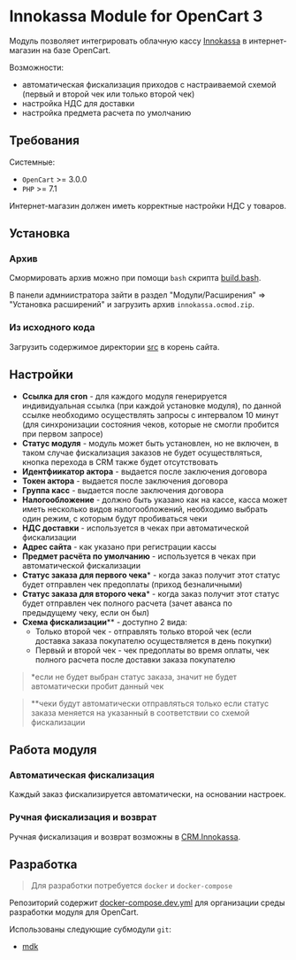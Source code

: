 
# Innokassa Module for OpenCart 3

Модуль позволяет интегрировать облачную кассу [Innokassa](https://innokassa.ru/) в интернет-магазин на базе OpenCart.

Возможности:
* автоматическая фискализация приходов с настраиваемой схемой (первый и второй чек или только второй чек)
* настройка НДС для доставки
* настройка предмета расчета по умолчанию


## Требования

Системные:
* `OpenCart` >= 3.0.0
* `PHP` >= 7.1

Интернет-магазин должен иметь корректные настройки НДС у товаров.


## Установка

### Архив
Смормировать архив можно при помощи `bash` скрипта [build.bash](/build.bash).

В панели адмниистратора зайти в раздел "Модули/Расширения" => "Установка расширений" и загрузить архив `innokassa.ocmod.zip`.

### Из исходного кода

Загрузить содержимое директории [src](/src) в корень сайта.


## Настройки

* **Ссылка для cron** - для каждого модуля генерируется индивидуальная ссылка (при каждой установке модуля), по данной ссылке необходимо осуществлять запросы с интервалом 10 минут (для синхронизации состояния чеков, которые не смогли пробится при первом запросе)
* **Статус модуля** - модуль может быть установлен, но не включен, в таком случае фискализация заказов не будет осуществляться, кнопка перехода в CRM также будет отсутствовать
* **Идентфиикатор актора** - выдается после заключения договора
* **Токен актора** - выдается после заключения договора
* **Группа касс** - выдается после заключения договора
* **Налогообложение** - должно быть указано как на кассе, касса может иметь несколько видов налогообложений, необходимо выбрать один режим, с которым будут пробиваться чеки
* **НДС доставки** - используется в чеках при автоматической фискализации
* **Адрес сайта** - как указано при регистрации кассы
* **Предмет расчёта по умолчанию** - используется в чеках при автоматической фискализации
* **Статус заказа для первого чека*** - когда заказ получит этот статус будет отправлен чек предоплаты (приход безналичными)
* **Статус заказа для второго чека*** - когда заказ получит этот статус будет отправлен чек полного расчета (зачет аванса по предыдущему чеку, если он был)
* **Схема фискализации**** - доступно 2 вида:
    * Только второй чек - отправлять только второй чек (если доставка заказа покупателю осуществляется в день покупки)
    * Первый и второй чек - чек предоплаты во время оплаты, чек полного расчета после доставки заказа покупателю

> *если не будет выбран статус заказа, значит не будет автоматически пробит данный чек

> **чеки будут автоматически отправляться только если статус заказа меняется на указанный в соответствии со схемой фискализации


## Работа модуля

### Автоматическая фискализация

Каждый заказ фискализируется автоматически, на основании настроек.


### Ручная фискализация и возврат

Ручная фискализация и возврат возможны в [CRM.Innokassa](https://crm.innokassa.ru/).


## Разработка

> Для разработки потребуется `docker` и `docker-compose`

Репозиторий содержит [docker-compose.dev.yml](/docker-compose.dev.yml) для организации среды разработки модуля для OpenCart.

Использованы следующие субмодули `git`:
* [mdk](https://git.innokassa.ru/Byurrer/mdk)
